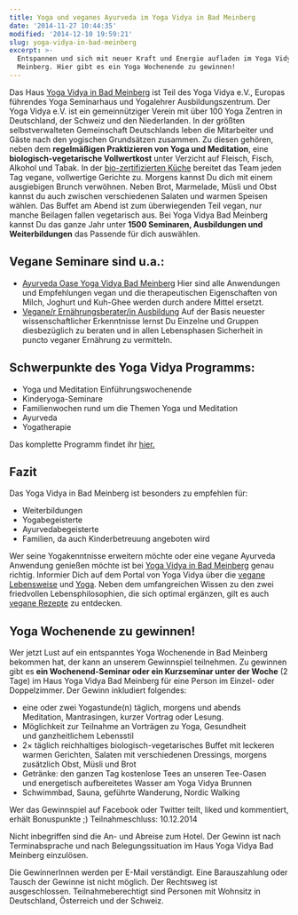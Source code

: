 ```yaml
---
title: Yoga und veganes Ayurveda im Yoga Vidya in Bad Meinberg
date: '2014-11-27 10:44:35'
modified: '2014-12-10 19:59:21'
slug: yoga-vidya-in-bad-meinberg
excerpt: >-
  Entspannen und sich mit neuer Kraft und Energie aufladen im Yoga Vidya Bad
  Meinberg. Hier gibt es ein Yoga Wochenende zu gewinnen!
---
```


Das Haus [Yoga Vidya in Bad Meinberg](http://www.yoga-vidya.de/center/haus-bad-meinberg/start.html) ist Teil des Yoga Vidya e.V., Europas führendes Yoga Seminarhaus und Yogalehrer Ausbildungszentrum. Der Yoga Vidya e.V. ist ein gemeinnütziger Verein mit über 100 Yoga Zentren in Deutschland, der Schweiz und den Niederlanden. In der größten selbstverwalteten Gemeinschaft Deutschlands leben die Mitarbeiter und Gäste nach den yogischen Grundsätzen zusammen. Zu diesen gehören, neben dem **regelmäßigen Praktizieren von Yoga und Meditation**, eine **biologisch-vegetarische Vollwertkost** unter Verzicht auf Fleisch, Fisch, Alkohol und Tabak. In der [bio-zertifizierten Küche](http://www.yoga-vidya.de/seminarhaus-shanti/vegetarisch-vegan.html) bereitet das Team jeden Tag vegane, vollwertige Gerichte zu. Morgens kannst Du dich mit einem ausgiebigen Brunch verwöhnen. Neben Brot, Marmelade, Müsli und Obst kannst du auch zwischen verschiedenen Salaten und warmen Speisen wählen. Das Buffet am Abend ist zum überwiegenden Teil vegan, nur manche Beilagen fallen vegetarisch aus. Bei Yoga Vidya Bad Meinberg kannst Du das ganze Jahr unter **1500 Seminaren, Ausbildungen und Weiterbildungen** das Passende für dich auswählen.

## Vegane Seminare sind u.a.:

*   [Ayurveda Oase Yoga Vidya Bad Meinberg](http://www.yoga-vidya.de/ayurveda/die-ayurveda-oase.html) Hier sind alle Anwendungen und Empfehlungen vegan und die therapeutischen Eigenschaften von Milch, Joghurt und Kuh-Ghee werden durch andere Mittel ersetzt.
*   [Vegane/r Ernährungsberater/in Ausbildung](http://www.yoga-vidya.de/ausbildung-weiterbildung/spezielle-ausbildung/veganer-ernaehrungsberaterin-ausbildung.html) Auf der Basis neuester wissenschaftlicher Erkenntnisse lernst Du Einzelne und Gruppen diesbezüglich zu beraten und in allen Lebensphasen Sicherheit in puncto veganer Ernährung zu vermitteln.

## Schwerpunkte des Yoga Vidya Programms:

*   Yoga und Meditation Einführungswochenende
*   Kinderyoga-Seminare
*   Familienwochen rund um die Themen Yoga und Meditation
*   Ayurveda
*   Yogatherapie

Das komplette Programm findet ihr [hier.](https://www.yoga-vidya.de/seminare.html)

## Fazit

Das Yoga Vidya in Bad Meinberg ist besonders zu empfehlen für:

*   Weiterbildungen
*   Yogabegeisterte
*   Ayurvedabegeisterte
*   Familien, da auch Kinderbetreuung angeboten wird

Wer seine Yogakenntnisse erweitern möchte oder eine vegane Ayurveda Anwendung genießen möchte ist bei [Yoga Vidya in Bad Meinberg](http://www.yoga-vidya.de/center/haus-bad-meinberg/start.html) genau richtig. Informier Dich auf dem Portal von Yoga Vidya über die [vegane Lebensweise](http://www.yoga-vidya.de/vegetarisch-leben/vegan.html) und [Yoga](http://www.yoga-vidya.de/yoga.html). Neben dem umfangreichen Wissen zu den zwei friedvollen Lebensphilosophien, die sich optimal ergänzen, gilt es auch [vegane Rezepte](http://mein.yoga-vidya.de/profile/SattwigeRezepte) zu entdecken.

## Yoga Wochenende zu gewinnen!

Wer jetzt Lust auf ein entspanntes Yoga Wochenende in Bad Meinberg bekommen hat, der kann an unserem Gewinnspiel teilnehmen. Zu gewinnen gibt es **ein Wochenend-Seminar oder ein Kurzseminar unter der Woche** (2 Tage) im Haus Yoga Vidya Bad Meinberg für eine Person im Einzel- oder Doppelzimmer. Der Gewinn inkludiert folgendes:

*   eine oder zwei Yogastunde(n) täglich, morgens und abends Meditation, Mantrasingen, kurzer Vortrag oder Lesung.
*   Möglichkeit zur Teilnahme an Vorträgen zu Yoga, Gesundheit und ganzheitlichem Lebensstil
*   2× täglich reichhaltiges biologisch-vegetarisches Buffet mit leckeren warmen Gerichten, Salaten mit verschiedenen Dressings, morgens zusätzlich Obst, Müsli und Brot
*   Getränke: den ganzen Tag kostenlose Tees an unseren Tee-Oasen und energetisch aufbereitetes Wasser am Yoga Vidya Brunnen
*   Schwimmbad, Sauna, geführte Wanderung, Nordic Walking

Wer das Gewinnspiel auf Facebook oder Twitter teilt, liked und kommentiert, erhält Bonuspunkte ;) Teilnahmeschluss: 10.12.2014

Nicht inbegriffen sind die An- und Abreise zum Hotel. Der Gewinn ist nach Terminabsprache und nach Belegungssituation im Haus Yoga Vidya Bad Meinberg einzulösen.

Die GewinnerInnen werden per E-Mail verständigt. Eine Barauszahlung oder Tausch der Gewinne ist nicht möglich. Der Rechtsweg ist ausgeschlossen. Teilnahmeberechtigt sind Personen mit Wohnsitz in Deutschland, Österreich und der Schweiz.
